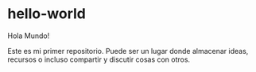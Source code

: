 # hello-world
Hola Mundo!

Este es mi primer repositorio. 
Puede ser un lugar donde almacenar ideas, recursos o incluso compartir y discutir cosas con otros. 

